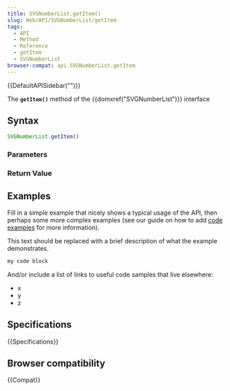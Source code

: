```yaml
---
title: SVGNumberList.getItem()
slug: Web/API/SVGNumberList/getItem
tags:
  - API
  - Method
  - Reference
  - getItem
  - SVGNumberList
browser-compat: api.SVGNumberList.getItem
---
```

{{DefaultAPISidebar("")}}

The **`getItem()`** method of the {{domxref("SVGNumberList")}} interface 

## Syntax

```js
SVGNumberList.getItem()
```

### Parameters



### Return Value



## Examples

Fill in a simple example that nicely shows a typical usage of the API, then perhaps some more complex examples (see our guide on how to add [code examples](/en-US/docs/MDN/Contribute/Structures/Code_examples) for more information).

This text should be replaced with a brief description of what the example demonstrates.

```js
my code block
```

And/or include a list of links to useful code samples that live elsewhere:

*   x
*   y
*   z

## Specifications

{{Specifications}}

## Browser compatibility

{{Compat}}

